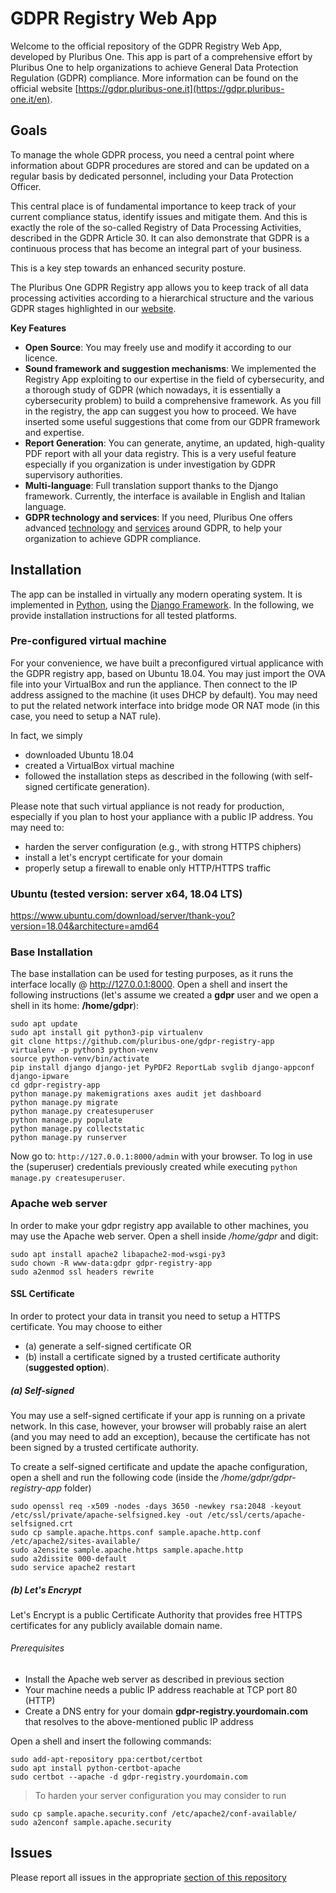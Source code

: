 # GDPR Registry Web App
Welcome to the official repository of the GDPR Registry Web App, developed by Pluribus One. This app is part of a comprehensive effort by Pluribus One to help organizations to achieve General Data Protection Regulation (GDPR) compliance. More information can be found on the official website [https://gdpr.pluribus-one.it](https://gdpr.pluribus-one.it/en).

## Goals
To manage the whole GDPR process, you need a central point where information about GDPR procedures are stored and can be updated on a regular basis by dedicated personnel, including your Data Protection Officer. 

This central place is of fundamental importance to keep track of your current compliance status, identify issues and mitigate them. And this is exactly the role of the so-called Registry of Data Processing Activities, described in the GDPR Article 30. It can also demonstrate that GDPR is a continuous process that has become an integral part of your business. 

This is a key step towards an enhanced security posture.

The Pluribus One GDPR Registry app allows you to keep track of all data processing activities according to a hierarchical structure and the various GDPR stages highlighted in our [website](https://gdpr.pluribus-one.it/en/data_audit).

**Key Features**
* **Open Source**: You may freely use and modify it according to our licence.
* **Sound framework and suggestion mechanisms**: We implemented the Registry App exploiting to our expertise in the field of cybersecurity, and a thorough study of GDPR (which nowadays, it is essentially a cybersecurity problem) to build a comprehensive framework. As you fill in the registry, the app can suggest you how to proceed. We have inserted some useful suggestions that come from our GDPR framework and expertise.
* **Report Generation**: You can generate, anytime, an updated, high-quality PDF report with all your data registry. This is a very useful feature especially if you organization is under investigation by GDPR supervisory authorities.
* **Multi-language**: Full translation support thanks to the Django framework. Currently, the interface is available in English and Italian language.
* **GDPR technology and services**: If you need, Pluribus One offers advanced [technology](https://gdpr.pluribus-one.it/en/technology) and [services](https://gdpr.pluribus-one.it/en/services) around GDPR, to help your organization to achieve GDPR compliance.

## Installation
The app can be installed in virtually any modern operating system. It is implemented in [Python](https://www.python.org), using the [Django Framework](https://www.djangoproject.com). In the following, we provide installation instructions for all tested platforms.

### Pre-configured virtual machine
For your convenience, we have built a preconfigured virtual applicance with the GDPR registry app, based on Ubuntu 18.04.
You may just import the OVA file into your VirtualBox and run the appliance. Then connect to the IP address assigned to the machine (it uses DHCP by default). You may need to put the related network interface into bridge mode OR NAT mode (in this case, you need to setup a NAT rule).

In fact, we simply

* downloaded Ubuntu 18.04
* created a VirtualBox virtual machine
* followed the installation steps as described in the following (with self-signed certificate generation).

Please note that such virtual appliance is not ready for production, especially if you plan to host your appliance with a public IP address. You may need to:

* harden the server configuration (e.g., with strong HTTPS chiphers) 
* install a let's encrypt certificate for your domain
* properly setup a firewall to enable only HTTP/HTTPS traffic

### Ubuntu (tested version: server x64, 18.04 LTS)
https://www.ubuntu.com/download/server/thank-you?version=18.04&architecture=amd64

### Base Installation
The base installation can be used for testing purposes, as it runs the interface
locally @ http://127.0.0.1:8000. Open a shell and insert the following instructions (let's assume we created a **gdpr** user and we open a shell in its home: **/home/gdpr**):

    sudo apt update
    sudo apt install git python3-pip virtualenv
    git clone https://github.com/pluribus-one/gdpr-registry-app
    virtualenv -p python3 python-venv
    source python-venv/bin/activate
    pip install django django-jet PyPDF2 ReportLab svglib django-appconf django-ipware
    cd gdpr-registry-app
    python manage.py makemigrations axes audit jet dashboard
    python manage.py migrate
    python manage.py createsuperuser
    python manage.py populate
    python manage.py collectstatic
    python manage.py runserver

Now go to: `http://127.0.0.1:8000/admin` with your browser. To log in use the (superuser) credentials previously created while executing `python manage.py createsuperuser`.

### Apache web server
In order to make your gdpr registry app available to other machines, you may use the Apache web server. Open a shell inside */home/gdpr* and digit:

    sudo apt install apache2 libapache2-mod-wsgi-py3
    sudo chown -R www-data:gdpr gdpr-registry-app
    sudo a2enmod ssl headers rewrite

#### SSL Certificate
In order to protect your data in transit you need to setup a HTTPS certificate. You may choose to either 
* (a) generate a self-signed certificate OR 
* (b) install a certificate signed by a trusted certificate authority (**suggested option**).

##### (a) Self-signed
You may use a self-signed certificate if your app is running on a private network. In this case, however, your browser will probably raise an alert (and you may need to add an exception), because the certificate has not been signed by a trusted certificate authority. 

To create a self-signed certificate and update the apache configuration, open a shell and run the following code (inside the */home/gdpr/gdpr-registry-app* folder)
    
    sudo openssl req -x509 -nodes -days 3650 -newkey rsa:2048 -keyout /etc/ssl/private/apache-selfsigned.key -out /etc/ssl/certs/apache-selfsigned.crt
    sudo cp sample.apache.https.conf sample.apache.http.conf /etc/apache2/sites-available/
    sudo a2ensite sample.apache.https sample.apache.http
    sudo a2dissite 000-default
    sudo service apache2 restart

##### (b) Let's Encrypt
Let's Encrypt is a public Certificate Authority that provides free HTTPS certificates for any publicly available domain name.

###### Prerequisites
* Install the Apache web server as described in previous section
* Your machine needs a public IP address reachable at TCP port 80 (HTTP)
* Create a DNS entry for your domain **gdpr-registry.yourdomain.com** that resolves to the above-mentioned public IP address

Open a shell and insert the following commands:

    sudo add-apt-repository ppa:certbot/certbot
    sudo apt install python-certbot-apache
    sudo certbot --apache -d gdpr-registry.yourdomain.com

> To harden your server configuration you may consider to run

    sudo cp sample.apache.security.conf /etc/apache2/conf-available/
    sudo a2enconf sample.apache.security


## Issues
Please report all issues in the appropriate [section of this repository](https://github.com/pluribus-one/gdpr-registry-app/issues)
